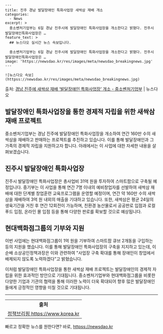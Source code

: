     ---
    title: 진주 경남 발달장애인 특화사업장 새싹삼 재배 개소
    categories:
      - News
    excerpt: >
      중소벤처기업부는 6일 경남 진주시에 발달장애인 특화사업장을 개소한다고 밝혔다. 진주시 발달장애인특화사업장은 …
    feature_text: >
      ## 뉴스다오 실시간 뉴스 속보입니다.
    
      중소벤처기업부는 6일 경남 진주시에 발달장애인 특화사업장을 개소한다고 밝혔다. 진주시 발달장애인특화사업장은 …
    image: 'https://newsdao.kr/res/images/meta/newsdao_breakingnews.jpg'
    ---
    
    ![뉴스다오 속보](httpss://newsdao.kr/res/images/meta/newsdao_breakingnews.jpg)

<p>출처: <a href="httpss://newsdao.kr/2741" rel="dofollow">경남 진주에 새싹삼 재배 ‘발달장애인 특화사업장’ 개소 - 중소벤처기업부</a> | 뉴스다오</p>

<h2>발달장애인 특화사업장을 통한 경제적 자립을 위한 새싹삼 재배 프로젝트</h2>

<p data-ke-size="size16">중소벤처기업부는 경남 진주에 발달장애인 특화사업장을 개소하여 연간 160만 수의 새싹삼을 재배하고 판매하는 프로젝트를 추진하고 있습니다. 이를 통해 발달장애인과 그 가족의 경제적 자립을 지원하고자 합니다. 아래에서는 이 사업에 대한 자세한 내용을 살펴보겠습니다.</p>

<h2>진주시 발달장애인 특화사업장</h2>

<p data-ke-size="size16">진주시 발달장애인 특화사업장은 총사업비 31억 원을 투자하여 스마트팜으로 구축될 예정입니다. 중기부는 이 사업을 통해 연간 7명 이내의 예비창업자를 선발하여 새싹삼 재배에 대한 단계별 창업훈련 교육프로그램을 운영할 예정이며, 연간 약 160만 수의 새싹삼을 재배하여 3억 원 내외의 매출을 기대하고 있습니다. 또한, 새싹삼은 평균 24일의 생육기간을 거친 후 연간 12회전이 가능하며, 친환경 농산물로서 공공판로 입점과 로컬 푸드 입점, 온라인 몰 입점 등을 통해 다양한 판로를 확보할 것으로 예상됩니다.</p>

<h2>현대백화점그룹의 기부와 지원</h2>

<p data-ke-size="size16">이번 사업에는 현대백화점그룹이 1억 원을 기부하여 스마트팜 큐브 2개동을 구입하는 등의 지원을 했습니다. 이를 통해 발달장애인 특화사업장의 구축을 지지하고 있는데, 이순배 소상공인정책과장은 이와 관련하여 "사업장 구축 확대를 통해 장애인이 창업에서 배제되지 않도록 노력하겠다"고 밝혔습니다.</p>

<p data-ke-size="size16">이처럼 발달장애인 특화사업장을 통한 새싹삼 재배 프로젝트는 발달장애인의 경제적 자립을 위한 효과적인 방안으로 기대됩니다. 중소벤처기업부와 현대백화점그룹을 비롯한 다양한 기업과 기관의 협력을 통해 이러한 노력이 더욱 확대되어 향후 많은 발달장애인들에게 긍정적인 영향을 미칠 것으로 기대됩니다.</p>

<hr>

<table>
	<tbody>
		<tr>
			<td style="text-align: center; height: 17px;"><b>출처</b></td>
		</tr>
		<tr>
			<td style="text-align: center; height: 17px;"><a href="httpss://newsdao.kr/2741">정책브리핑 https://www.korea.kr</a></td>
		</tr>
	</tbody>
</table> 

빠르고 정확한 뉴스를 원한다면? 바로, <a href="httpss://newsdao.kr" rel="dofollow">httpss://newsdao.kr</a>


    
